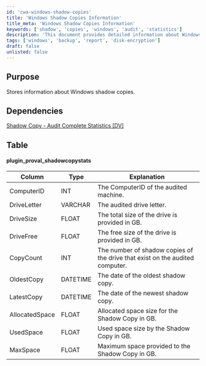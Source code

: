 ```yaml
---
id: 'cwa-windows-shadow-copies'
title: 'Windows Shadow Copies Information'
title_meta: 'Windows Shadow Copies Information'
keywords: ['shadow', 'copies', 'windows', 'audit', 'statistics']
description: 'This document provides detailed information about Windows shadow copies, including their statistics and storage details. It outlines the structure of the data collected, dependencies, and specific metrics related to shadow copies on audited machines.'
tags: ['windows', 'backup', 'report', 'disk-encryption']
draft: false
unlisted: false
---
```

## Purpose

Stores information about Windows shadow copies.

## Dependencies

[Shadow Copy - Audit Complete Statistics [DV]](https://proval.itglue.com/DOC-5078775-7751337)

## Table

#### plugin_proval_shadowcopystats

| Column        | Type    | Explanation                                                                                      |
|---------------|---------|--------------------------------------------------------------------------------------------------|
| ComputerID    | INT     | The ComputerID of the audited machine.                                                          |
| DriveLetter    | VARCHAR | The audited drive letter.                                                                        |
| DriveSize     | FLOAT   | The total size of the drive is provided in GB.                                                 |
| DriveFree     | FLOAT   | The free size of the drive is provided in GB.                                                  |
| CopyCount     | INT     | The number of shadow copies of the drive that exist on the audited computer.                   |
| OldestCopy    | DATETIME| The date of the oldest shadow copy.                                                              |
| LatestCopy    | DATETIME| The date of the newest shadow copy.                                                              |
| AllocatedSpace | FLOAT   | Allocated space size for the Shadow Copy in GB.                                                 |
| UsedSpace     | FLOAT   | Used space size by the Shadow Copy in GB.                                                       |
| MaxSpace      | FLOAT   | Maximum space provided to the Shadow Copy in GB.                                               |


